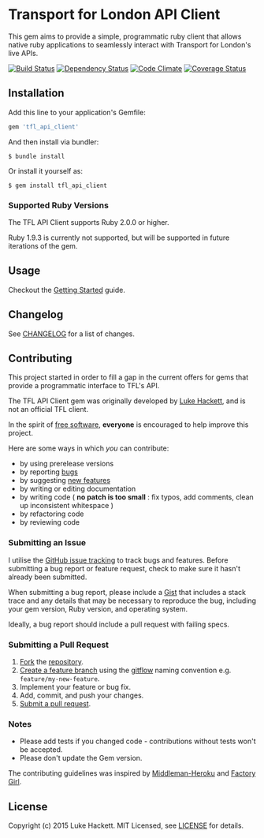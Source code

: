 # Transport for London API Client

This gem aims to provide a simple, programmatic ruby client that allows
native ruby applications to seamlessly interact with Transport for
London's live APIs.

[![Build Status](https://travis-ci.org/LukeHackett/tfl_api_client.svg?branch=master)](https://travis-ci.org/LukeHackett/tfl_api_client)
[![Dependency Status](https://gemnasium.com/LukeHackett/tfl_api_client.svg)](https://gemnasium.com/LukeHackett/tfl_api_client)
[![Code Climate](https://codeclimate.com/github/LukeHackett/tfl_api_client/badges/gpa.svg)](https://codeclimate.com/github/LukeHackett/tfl_api_client)
[![Coverage Status](https://coveralls.io/repos/LukeHackett/tfl_api_client/badge.svg?branch=master&service=github)](https://coveralls.io/github/LukeHackett/tfl_api_client?branch=master)


## Installation

Add this line to your application's Gemfile:

```ruby
gem 'tfl_api_client'
```

And then install via bundler:

    $ bundle install

Or install it yourself as:

    $ gem install tfl_api_client


### Supported Ruby Versions

The TFL API Client supports Ruby 2.0.0 or higher. 

Ruby 1.9.3 is currently not supported, but will be supported in future 
iterations of the gem.


## Usage

Checkout the [Getting Started][getting_started] guide.

[getting_started]: GETTING_STARTED.md


## Changelog

See [CHANGELOG][changelog] for a list of changes.

[changelog]: changelog.md


## Contributing

This project started in order to fill a gap in the current offers for 
gems that provide a programmatic interface to TFL's API. 

The TFL API Client gem was originally developed by [Luke Hackett][luke_hackett], 
and is not an official TFL client.

In the spirit of [free software][free-sw], **everyone** is encouraged to 
help improve this project.

Here are some ways in which *you* can contribute:

* by using prerelease versions
* by reporting [bugs][issues]
* by suggesting [new features][issues]
* by writing or editing documentation
* by writing code ( **no patch is too small** : fix typos, add comments, clean up inconsistent whitespace )
* by refactoring code
* by reviewing code

[luke_hackett]: http://www.lukehackett.com
[free-sw]: http://www.fsf.org/licensing/essays/free-sw.html
[issues]: https://github.com/LukeHackett/tfl_api_client/issues

### Submitting an Issue

I utilise the [GitHub issue tracking][issues] to track bugs and features.
Before submitting a bug report or feature request, check to make sure it
hasn't already been submitted.

When submitting a bug report, please include a [Gist][gist] that includes
a stack trace and any details that may be necessary to reproduce the bug,
including your gem version, Ruby version, and operating system. 

Ideally, a bug report should include a pull request with failing specs.

[gist]: https://gist.github.com/

### Submitting a Pull Request

1. [Fork][fork] the [repository][repo].
2. [Create a feature branch][branch] using the [gitflow][gitflow] naming convention e.g. `feature/my-new-feature`.
3. Implement your feature or bug fix.
4. Add, commit, and push your changes.
5. [Submit a pull request][pr].

[repo]: https://github.com/LukeHackett/tfl_api_client/tree/master
[fork]: https://help.github.com/articles/fork-a-repo/
[branch]: https://help.github.com/articles/creating-and-deleting-branches-within-your-repository/
[pr]: https://help.github.com/articles/using-pull-requests/
[gitflow]: http://danielkummer.github.io/git-flow-cheatsheet/#features

### Notes

* Please add tests if you changed code - contributions without tests won't be accepted.
* Please don't update the Gem version.

The contributing guidelines was inspired by [Middleman-Heroku][middleman] 
and [Factory Girl][factory_girl]. 

[middleman]: https://github.com/middleman/middleman-heroku/blob/master/CONTRIBUTING.md
[factory_girl]: https://github.com/thoughtbot/factory_girl/blob/master/CONTRIBUTING.md


## License

Copyright (c) 2015 Luke Hackett. MIT Licensed, see [LICENSE][license] for details.

[license]: LICENSE

